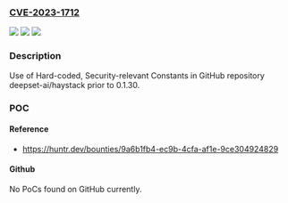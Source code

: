 ### [CVE-2023-1712](https://cve.mitre.org/cgi-bin/cvename.cgi?name=CVE-2023-1712)
![](https://img.shields.io/static/v1?label=Product&message=deepset-ai%2Fhaystack&color=blue)
![](https://img.shields.io/static/v1?label=Version&message=%3C%200.1.30%20&color=brighgreen)
![](https://img.shields.io/static/v1?label=Vulnerability&message=CWE-547%20Use%20of%20Hard-coded%2C%20Security-relevant%20Constants&color=brighgreen)

### Description

Use of Hard-coded, Security-relevant Constants in GitHub repository deepset-ai/haystack prior to 0.1.30.

### POC

#### Reference
- https://huntr.dev/bounties/9a6b1fb4-ec9b-4cfa-af1e-9ce304924829

#### Github
No PoCs found on GitHub currently.

